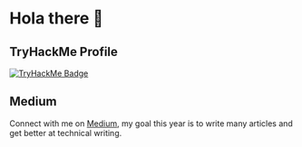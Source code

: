 # Hola there 👋

<!--
**levontumanyan/levontumanyan** is a ✨ _special_ ✨ repository because its `README.md` (this file) appears on your GitHub profile.

Here are some ideas to get you started:

- 🔭 I’m currently working on ...
- 🌱 I’m currently learning ...
- 👯 I’m looking to collaborate on ...
- 🤔 I’m looking for help with ...
- 💬 Ask me about ...
- 📫 How to reach me: ...
- 😄 Pronouns: ...
- ⚡ Fun fact: ...
-->

## TryHackMe Profile
[![TryHackMe Badge](https://tryhackme-badges.s3.amazonaws.com/fibonacci011235.png?v=4)](https://tryhackme.com/p/fibonacci011235)

## Medium
Connect with me on [Medium](https://medium.com/@levon.tumanyan), my goal this year is to write many articles and get better at technical writing.
